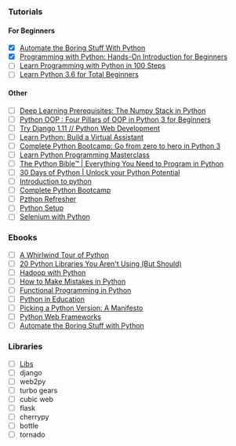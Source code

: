 ### Tutorials

#### For Beginners
 - [x] [Automate the Boring Stuff With Python](https://www.udemy.com/automate/)
 - [x] [Programming with Python: Hands-On Introduction for Beginners](https://www.udemy.com/course/python-programming-beginners/?LSNPUBID=JVFxdTr9V80&ranEAID=JVFxdTr9V80&ranMID=39197&ranSiteID=JVFxdTr9V80-rZ9yZ1v75lSB_WsVHOMlrg)
  - [ ] [Learn Programming with Python in 100 Steps](https://www.udemy.com/course/python-tutorial-for-beginners/?LSNPUBID=JVFxdTr9V80&ranEAID=JVFxdTr9V80&ranMID=39197&ranSiteID=JVFxdTr9V80-nq9jmC04dDgnrUl51kxaiQ)
 - [ ] [Learn Python 3.6 for Total Beginners](https://www.udemy.com/course/python-3-for-total-beginners/?LSNPUBID=JVFxdTr9V80&ranEAID=JVFxdTr9V80&ranMID=39197&ranSiteID=JVFxdTr9V80-K2FU8c8uM1Tur43_9KqnGQ)
 
 #### Other
 - [ ] [Deep Learning Prerequisites: The Numpy Stack in Python](https://www.udemy.com/course/deep-learning-prerequisites-the-numpy-stack-in-python/?LSNPUBID=JVFxdTr9V80&ranEAID=JVFxdTr9V80&ranMID=39197&ranSiteID=JVFxdTr9V80-Q3ZajGghNe2Rr3HewNcvqg)
 - [ ] [Python OOP : Four Pillars of OOP in Python 3 for Beginners](https://www.udemy.com/course/python-oops-beginners/?LSNPUBID=JVFxdTr9V80&ranEAID=JVFxdTr9V80&ranMID=39197&ranSiteID=JVFxdTr9V80-oBBv1HLYDEZzcvn6VdjuLg)
 - [ ] [Try Django 1.11 // Python Web Development](https://www.udemy.com/course/try-django-v1-11-python-web-development/?LSNPUBID=JVFxdTr9V80&ranEAID=JVFxdTr9V80&ranMID=39197&ranSiteID=JVFxdTr9V80-9KZTB_VDeUz5RihcAm1bNg)
 - [ ] [Learn Python: Build a Virtual Assistant](https://www.udemy.com/course/learn-python-build-a-virtual-assistant-in-python/?LSNPUBID=JVFxdTr9V80&ranEAID=JVFxdTr9V80&ranMID=39197&ranSiteID=JVFxdTr9V80-2RpxJl27lqM7W_7QAP17IA)
 - [ ] [Complete Python Bootcamp: Go from zero to hero in Python 3](https://www.udemy.com/complete-python-bootcamp/?ranMID=39197&ranEAID=JVFxdTr9V80&ranSiteID=JVFxdTr9V80-WQrUunRC_SzE_uDFFoB5SA&LSNPUBID=JVFxdTr9V80)
 - [ ] [Learn Python Programming Masterclass](https://www.udemy.com/python-the-complete-python-developer-course/?ranMID=39197&ranEAID=JVFxdTr9V80&ranSiteID=JVFxdTr9V80-QywXX.4zUmezJZAxzXWkag&LSNPUBID=JVFxdTr9V80)
 - [ ] [The Python Bible™ | Everything You Need to Program in Python](https://www.udemy.com/the-python-bible/?ranMID=39197&ranEAID=JVFxdTr9V80&ranSiteID=JVFxdTr9V80-2cZF.JHSTpPJbvo2QXgRoQ&LSNPUBID=JVFxdTr9V80)
 - [ ] [30 Days of Python | Unlock your Python Potential](https://www.udemy.com/course/30-days-of-python/?LSNPUBID=JVFxdTr9V80&ranEAID=JVFxdTr9V80&ranMID=39197&ranSiteID=JVFxdTr9V80-RW3PmNUoc8JVDLWlMyXvug)
 - [ ] [Introduction to python](https://www.udacity.com/course/introduction-to-python--ud1110)
 - [ ] [Complete Python Bootcamp](https://www.udemy.com/course/complete-python-bootcamp/learn/lecture/3421822#overview)
 - [ ] [Pzthon Refresher](https://hackernoon.com/intermediate-python-refresher-tutorial-project-ideas-and-tips-i28s320p?source=rss)
 - [ ] [Python Setup](https://cjolowicz.github.io/posts/hypermodern-python-01-setup/)
 - [ ] [Selenium with Python](https://selenium-python.readthedocs.io/?ref=hackernoon.com)
 
 ### Ebooks
- [ ] [A Whirlwind Tour of Python](https://learning.oreilly.com/library/view/a-whirlwind-tour/9781492037859/)
- [ ] [20 Python Libraries You Aren't Using (But Should)](https://learning.oreilly.com/library/view/20-python-libraries/9781492037866/)
- [ ] [Hadoop with Python](https://learning.oreilly.com/library/view/hadoop-with-python/9781492048435/)
- [ ] [How to Make Mistakes in Python](https://learning.oreilly.com/library/view/how-to-make/9781492048275/)
- [ ] [Functional Programming in Python](https://learning.oreilly.com/library/view/functional-programming-in/9781492048633/)
- [ ] [Python in Education](https://learning.oreilly.com/library/view/python-in-education/9781492037880/)
- [ ] [Picking a Python Version: A Manifesto](https://learning.oreilly.com/library/view/picking-a-python/9781492048565/)
- [ ] [Python Web Frameworks](https://learning.oreilly.com/library/view/python-web-frameworks/9781492037873/)
- [ ] [Automate the Boring Stuff with Python](https://automatetheboringstuff.com/)

### Libraries
- [ ] [Libs](https://javarevisited.blogspot.com/2018/10/top-8-python-libraries-for-data-science-machine-learning.html)
- [ ] django
- [ ] web2py
- [ ] turbo gears
- [ ] cubic web
- [ ] flask
- [ ] cherrypy
- [ ] bottle
- [ ] tornado
